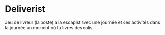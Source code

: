 # Deliverist
Jeu de livreur (la poste) a la escapist avec une journée et des activités dans la journée un moment où tu livres des colis.
